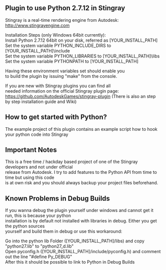 ## Plugin to use Python 2.7.12 in Stingray

Stingray is a real-time rendering engine from Autodesk:
http://www.stingrayengine.com

Installation Steps (only Windows 64bit currently):  
Install Python 2.7.12 64bit on your disk, referred as [YOUR_INSTALL_PATH]  
Set the system variable PYTHON_INCLUDE_DIRS to [YOUR_INSTALL_PATH]\include  
Set the system variable PYTHON_LIBRARIES to [YOUR_INSTALL_PATH]\libs  
Set the system variable PYTHONPATH to [YOUR_INSTALL_PATH]

Having these environment variables set should enable you  
to build the plugin by issuing "make" from the console.

If you are new with Stingray plugins you can find all  
needed information on the official Stingray plugin page:  
https://github.com/AutodeskGames/stingray-plugin
(There is also an step by step installation guide and Wiki)

## How to get started with Python?

The example project of this plugin contains an example script how to hook your python code into Stingray

## Important Notes

This is a free time / hackday based project of one of the Stingray developers and not under official  
release from Autodesk. I try to add features to the Python API from time to time but using this code  
is at own risk and you should always backup your project files beforehand.

## Known Problems in Debug Builds

If you wanna debug the plugin yourself under windows and cannot get it run, this is because your python  
installation is by default not installed with libraries in debug. Either you get the python sources  
yourself and build them in debug or use this workaround:

Go into the python lib Folder ([YOUR_INSTALL_PATH]/libs) and copy "python27.lib" to "python27_d.lib"  
Open pyconfig.h ([YOUR_INSTALL_PATH]/include/pyconfig.h) and comment out the line "#define Py_DEBUG"  
After this it should be possible to link to Python in Debug Builds
